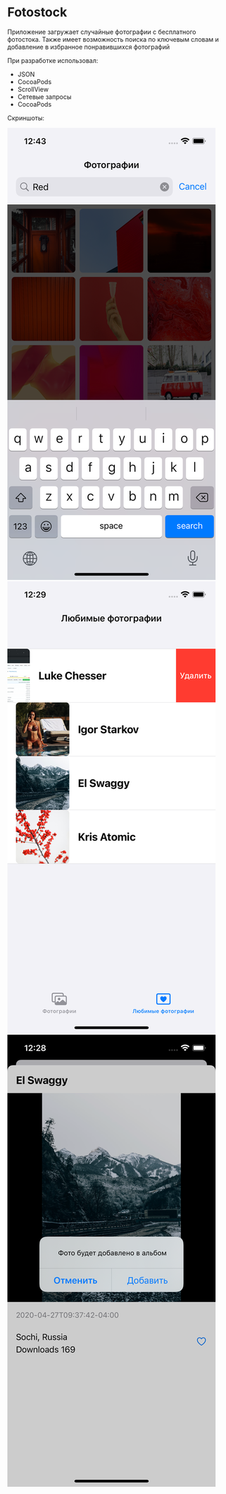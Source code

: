 # Fotostock

   Приложение загружает случайные фотографии с бесплатного фотостока. Также имеет возможность поиска по ключевым словам и добавление в избранное понравившихся фотографий

При разработке использовал:
* JSON
* CocoaPods
* ScrollView
* Cетевые запросы
* CocoaPods

Скриншоты:

![](https://github.com/NGrani/Fotostock/blob/main/assets/Simulator%20Screen%20Shot%20-%20iPhone%2013%20-%202022-06-02%20at%2000.43.03.png)
![](https://github.com/NGrani/Fotostock/blob/main/assets/Simulator%20Screen%20Shot%20-%20iPhone%2013%20-%202022-06-02%20at%2000.29.26.png)
![](https://github.com/NGrani/Fotostock/blob/main/assets/Simulator%20Screen%20Shot%20-%20iPhone%2013%20-%202022-06-02%20at%2000.28.25.png)

